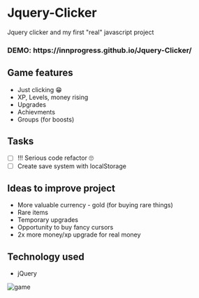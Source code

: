 # Jquery-Clicker
Jquery clicker and my first "real" javascript project

<h3>DEMO: https://innprogress.github.io/Jquery-Clicker/</h3>

## Game features
- Just clicking 😁
- XP, Levels, money rising
- Upgrades
- Achievments
- Groups (for boosts)

## Tasks
- [ ] !!! Serious code refactor 🙄 
- [ ] Create save system with localStorage

## Ideas to improve project
- More valuable currency - gold (for buying rare things)
- Rare items
- Temporary upgrades
- Opportunity to buy fancy cursors
- 2x more money/xp upgrade for real money

## Technology used
- jQuery

![game](https://i.imgur.com/J4W9uM7.png)
